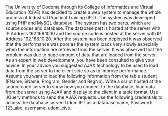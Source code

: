 The University of Dodoma through its College of Informatics and Virtual Education (CIVE) has decided to create a web system to manage the whole process of Industrial Practical Training (IPT). The system was developed using PHP and MySQL database. The system has two parts, which are source codes and database. The database part is hosted at the server with IP Address 192.168.10.10 and the source code is hosted at the server with IP Address 192.168.10.20. After the system has been deployed it was observed that the performance was poor as the system loads very slowly especially when the information are retrieved from the server. It was observed that the problem was due to huge amount of data that are loaded from the server. As an expert in web development, you have been consulted to give your advice. In your advice you suggested AJAX technology to be used to load data from the server to the client side so as to improve performance. Assume you want to load the following information from the table student (FName, SName, Program, Gender and RegNo). Write a script hosted at the source code server to show how you connect to the database, load data from the server using AJAX and display to the client in a table format. Use JQuery methods to send the AJAX requests.Use the following credentials to access the database server: Udom IPT as a database name, Password: 123_abc, username: udom_cive.